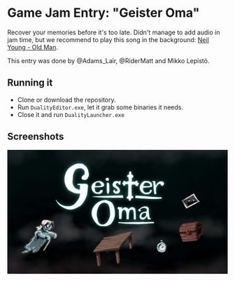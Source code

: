 # Game Jam Entry: "Geister Oma"

Recover your memories before it's too late. Didn't manage to add audio in jam time, but we recommend to play this song in the background: [Neil Young - Old Man](https://www.youtube.com/watch?v=SYUgGs9IStY).

This entry was done by @Adams_Lair, @RiderMatt and Mikko Lepistö.

## Running it

- Clone or download the repository.
- Run `DualityEditor.exe`, let it grab some binaries it needs.
- Close it and run `DualityLauncher.exe`

## Screenshots

![](Screenshot.png)
